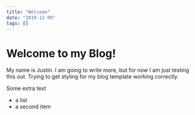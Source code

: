 ```yaml
---
title: "Welcome"
date: "2019-12-09"
tags: []
---
```


# Welcome to my Blog!

My name is Justin. I am going to write more, but for now I am just testing this out. Trying to get styling for my blog template working correctly.

Some extra text

- a list
- a second item
